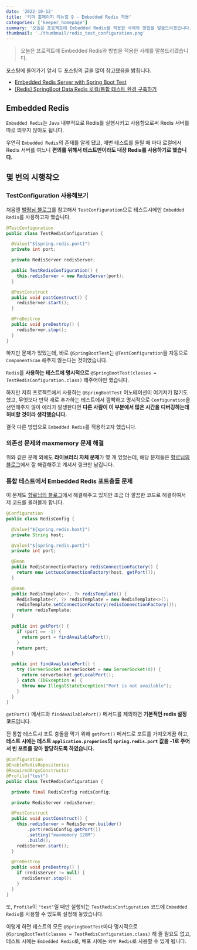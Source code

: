 ```yaml
---
date: '2022-10-12'
title: '키퍼 홈페이지 리뉴얼 9 - Embedded Redis 적용'
categories: ['keeper_homepage']
summary: '오늘은 프로젝트에 Embedded Redis를 적용한 사례와 방법을 말씀드리겠습니다.'
thumbnail: './thumbnail/redis_test_configuration.png'
---
```


> 오늘은 프로젝트에 Embedded Redis와 방법을 적용한 사례를 말씀드리겠습니다.

포스팅에 들어가기 앞서 두 포스팅의 글을 많이 참고했음을 밝힙니다.
- [Embedded Redis Server with Spring Boot Test](https://www.baeldung.com/spring-embedded-redis)
- [[Redis] SpringBoot Data Redis 로컬/통합 테스트 환경 구축하기](https://jojoldu.tistory.com/297)

## Embedded Redis
`Embedded Redis`는 `Java` 내부적으로 Redis를 실행시키고 사용함으로써 Redis 서버를 따로 띄우지 않아도 됩니다.

우연히 `Embedded Redis`의 존재를 알게 됐고, 매번 테스트를 돌릴 때 마다 로컬에서 Redis 서버를 여느니 **편의를 위해서 테스트만이라도 내장 Redis를 사용하기로 했습니다.**

## 몇 번의 시행착오
### TestConfiguration 사용해보기
처음엔 [밸떵님 블로그](https://www.baeldung.com/spring-embedded-redis)를 참고해서 `TestConfiguration`으로 테스트시에만 `Embedded Redis`를 사용하고자 했습니다.

```java
@TestConfiguration
public class TestRedisConfiguration {

  @Value("${spring.redis.port}")
  private int port;

  private RedisServer redisServer;

  public TestRedisConfiguration() {
    this.redisServer = new RedisServer(port);
  }

  @PostConstruct
  public void postConstruct() {
    redisServer.start();
  }

  @PreDestroy
  public void preDestroy() {
    redisServer.stop();
  }
}
```

하지만 문제가 있었는데, 바로 `@SpringBootTest`는 `@TestConfiguration`을 자동으로 `ComponentScan` 해주지 않는다는 것이었습니다.

`Redis`를 **사용하는 테스트에 명시적으로** `@SpringBootTest(classes = TestRedisConfiguration.class)` 해주어야만 했습니다.

하지만 저희 프로젝트에서 사용하는 `@SpringBootTest` 어노테이션이 여기저기 많기도 했고, 무엇보다 만약 새로 추가하는 테스트에서 깜빡하고 명시적으로 `Configuration`을 선언해주지 않아 에러가 발생한다면 **다른 사람이 이 부분에서 많은 시간을 디버깅하는데 허비할 것이라 생각했습니다.**

결국 다른 방법으로 `Embedded Redis`를 적용하고자 했습니다.

### 의존성 문제와 maxmemory 문제 해결

위와 같은 문제 외에도 **라이브러리 자체 문제**가 몇 개 있었는데, 해당 문제들은 [향로님의 블로그](https://jojoldu.tistory.com/297)에서 잘 해결해주고 계셔서 링크만 남깁니다.

### 통합 테스트에서 Embedded Redis 포트충돌 문제

이 문제도 [향로님의 블로그](https://jojoldu.tistory.com/297)에서 해결해주고 있지만 조금 더 깔끔한 코드로 해결하여서 제 코드를 올려볼까 합니다.

```java
@Configuration
public class RedisConfig {

  @Value("${spring.redis.host}")
  private String host;

  @Value("${spring.redis.port}")
  private int port;

  @Bean
  public RedisConnectionFactory redisConnectionFactory() {
    return new LettuceConnectionFactory(host, getPort());
  }

  @Bean
  public RedisTemplate<?, ?> redisTemplate() {
    RedisTemplate<?, ?> redisTemplate = new RedisTemplate<>();
    redisTemplate.setConnectionFactory(redisConnectionFactory());
    return redisTemplate;
  }

  public int getPort() {
    if (port == -1) {
      return port = findAvailablePort();
    }
    return port;
  }

  public int findAvailablePort() {
    try (ServerSocket serverSocket = new ServerSocket(0)) {
      return serverSocket.getLocalPort();
    } catch (IOException e) {
      throw new IllegalStateException("Port is not available");
    }
  }
}
```

`getPort()` 메서드와 `findAvailablePort()` 메서드를 제외하면 **기본적인 redis 설정 코드**입니다.

전 통합 테스트시 포트 충돌을 막기 위해 `getPort()` 메서드로 포트를 가져오게끔 하고, **테스트 시에는 테스트 `application.properies`의 `spring.redis.port` 값을 -1로 주어서 빈 포트를 찾아 할당하도록 하였습니다.**

```java
@Configuration
@EnableRedisRepositories
@RequiredArgsConstructor
@Profile("test")
public class TestRedisConfiguration {

  private final RedisConfig redisConfig;

  private RedisServer redisServer;

  @PostConstruct
  public void postConstruct() {
    this.redisServer = RedisServer.builder()
        .port(redisConfig.getPort())
        .setting("maxmemory 128M")
        .build();
    redisServer.start();
  }

  @PreDestroy
  public void preDestroy() {
    if (redisServer != null) {
      redisServer.stop();
    }
  }
}
```
또, `Profile`이 `"test"`일 때만 실행되는 `TestRedisConfiguration` 코드에 `Embedded Redis`를 사용할 수 있도록 설정해 놓았습니다.

이렇게 하면 테스트의 모든 `@SpringBootTest`마다 명시적으로 `@SpringBootTest(classes = TestRedisConfiguration.class)` 해 줄 필요도 없고, 테스트 시에는 `Embedded Redis`로, 배포 시에는 `외부 Redis`로 사용할 수 있게 됩니다.